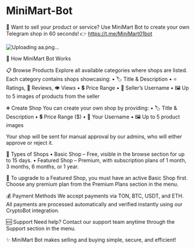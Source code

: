 # MiniMart-Bot
🛒 Want to sell your product or service? Use MiniMart Bot to create your own Telegram shop in 60 seconds! 👉 https://t.me/MiniMart01bot

![Uploading aa.png…]()


🛒 How MiniMart Bot Works

📋 Browse Products
Explore all available categories where shops are listed. Each category contains shops showcasing:
• 🏷️ Title & Description
• ⭐ Ratings, 💬 Reviews, 👁️ Views
• 💲 Price Range
• 👤 Seller’s Username
• 🖼️ Up to 5 images of products from the seller

➕ Create Shop
You can create your own shop by providing:
• 🏷️ Title & Description
• 💲 Price Range ($)
• 👤 Your Username
• 🖼️ Up to 5 product images

Your shop will be sent for manual approval by our admins, who will either approve or reject it.

🏪 Types of Shops
• Basic Shop – Free, visible in the browse section for up to 15 days.
• Featured Shop – Premium, with subscription plans of 1 month, 3 months, 6 months, or 1 year.

💎 To upgrade to a Featured Shop, you must have an active Basic Shop first. Choose any premium plan from the Premium Plans section in the menu.

💰 Payment Methods
We accept payments via TON, BTC, USDT, and ETH.
All payments are processed automatically and verified instantly using our CryptoBot integration.

🆘 Support
Need help? Contact our support team anytime through the Support section in the menu.

✨ MiniMart Bot makes selling and buying simple, secure, and efficient!
